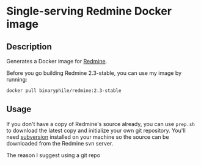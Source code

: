 # Single-serving Redmine Docker image

## Description

Generates a Docker image for [Redmine].

Before you go building Redmine 2.3-stable, you can use my image by
running:

    docker pull binaryphile/redmine:2.3-stable

## Usage

If you don't have a copy of Redmine's source already, you can use
`prep.sh` to download the latest copy and initialize your own git
repository.  You'll need [subversion] installed on your machine so the
source can be downloaded from the Redmine svn server.  

The reason I suggest using a git repo

[Redmine]: http://www.redmine.org/
[subversion]: http://?/

